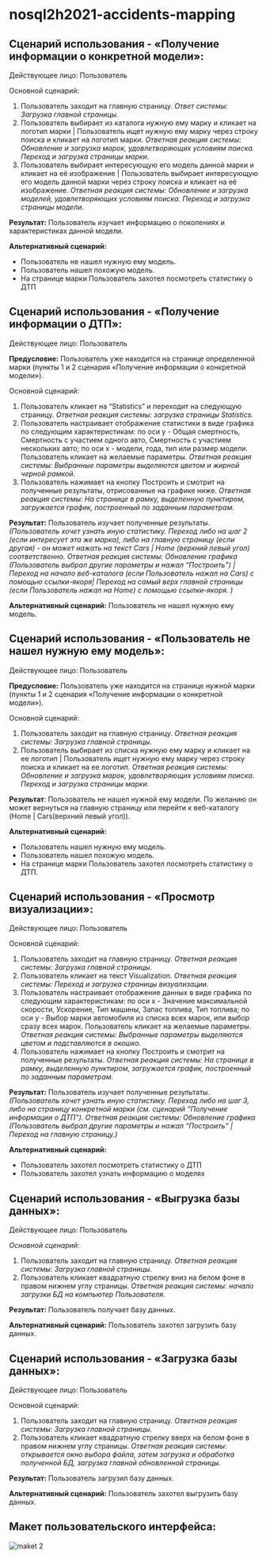 # nosql2h2021-accidents-mapping
## Сценарий использования - «Получение информации о конкретной модели»:

Действующее лицо: Пользователь 

Основной сценарий: 

1. Пользователь заходит на главную страницу. *Ответ системы: Загрузка главной страницы.* 
2. Пользователь выбирает из каталога нужную ему марку и кликает на логотип марки | Пользователь ищет нужную ему марку через строку поиска и кликает на логотип марки. *Ответная реакция системы: Обновление и загрузка марок, удовлетворяющих условиям поиска. Переход и загрузка страницы марки.*
3. Пользователь выбирает интересующую его модель данной марки и кликает на её изображение | Пользователь выбирает интересующую его модель данной марки через строку поиска и кликает на её изображение. *Ответная реакция системы: Обновление и загрузка моделей, удовлетворяющих условиям поиска. Переход и загрузка страницы модели.*

**Результат:** Пользователь изучает информацию о поколениях и характеристиках данной модели. 

**Альтернативный сценарий:** 

* Пользователь не нашел нужную ему модель. 
* Пользователь нашел похожую модель. 
* На странице марки Пользователь захотел посмотреть статистику о ДТП


## Сценарий использования - «Получение информации о ДТП»:

Действующее лицо: Пользователь 

**Предусловие:** Пользователь уже находится на странице определенной марки (пункты 1 и 2 сценария «Получение информации о конкретной модели»).

Основной сценарий: 

1. Пользователь кликает на “Statistics” и переходит на следующую страницу. *Ответная реакция системы: загрузка страницы Statistics.*
2. Пользователь настраивает отображение статистики в виде графика по следующим характеристикам: по оси y - Общая смертность, Смертность с участием одного авто, Смертность с участием нескольких авто; по оси x - модели, года, тип или размер модели. Пользователь кликает на желаемые параметры. *Ответная реакция системы: Выбранные параметры выделяются цветом и жирной черной рамкой.*
3. Пользователь нажимает на кнопку Построить и смотрит на полученные результаты, отрисованные на графике ниже. *Ответная реакция системы: На странице в рамку, выделенную пунктиром, загружается график, построенный по заданным параметрам.*

**Результат:** Пользователь изучает полученные результаты. *(Пользователь хочет узнать иную статистику. Переход либо на шаг 2 (если интересует эта же марка), либо на главную страницу (если другая) - он может нажать на текст Cars | Home (верхний левый угол) соответственно. Ответная реакция системы: Обновление графика (Пользователь выбрал другие параметры и нажал “Построить”) | Переход на начало веб-каталога (если Пользователь нажал на Cars)* *с помощью ссылки-якоря| Переход на самый верх главной страницы (если Пользователь нажал на Home)* *с помощью ссылки-якоря. )*

**Альтернативный сценарий:** Пользователь не нашел нужную ему модель.


## Сценарий использования - «Пользователь не нашел нужную ему модель»:

Действующее лицо: Пользователь 

**Предусловие:** Пользователь уже находится на странице нужной марки (пункты 1 и 2 сценария «Получение информации о конкретной модели»).

Основной сценарий:

1. Пользователь заходит на главную страницу. *Ответная реакция системы: Загрузка главной страницы.*
2. Пользователь выбирает из списка нужную ему марку и кликает на ее логотип | Пользователь ищет нужную ему марку через строку поиска и кликает на ее логотип. *Ответная реакция системы: Обновление и загрузка марок, удовлетворяющих условиям поиска. Переход и загрузка страницы марки.*

**Результат**: Пользователь не нашел нужной ему модели. По желанию он может вернуться на главную страницу или перейти к веб-каталогу (Home | Cars(верхний левый угол)).

**Альтернативный сценарий:** 

* Пользователь нашел нужную ему модель. 
* Пользователь нашел похожую модель.
* На странице марки Пользователь захотел посмотреть статистику о ДТП.


## Сценарий использования - «Просмотр визуализации»:

Действующее лицо: Пользователь 

Основной сценарий:

1. Пользователь заходит на главную страницу. *Ответная реакция системы: Загрузка главной страницы.* 
2. Пользователь кликает на текст Visualization. *Ответная реакция системы: Переход и загрузка страницы визуализации.*
3. Пользователь настраивает отображение данных в виде графика по следующим характеристикам: по оси x - Значение максимальной скорости, Ускорение, Тип машины, Запас топлива, Тип топлива; по оси y - Выбор марки автомобиля из списка всех марок, или выбор сразу всех марок. Пользователь кликает на желаемые параметры. *Ответная реакция системы:  Выбранные параметры выделяются цветом и подставляются в окошко.*
4. Пользователь нажимает на кнопку Построить и смотрит на полученные результаты. *Ответная реакция системы: На странице в рамку, выделенную пунктиром, загружается график, построенный по заданным параметрам.*

**Результат:** Пользователь изучает полученные результаты. *(Пользователь хочет узнать иную статистику. Переход либо на шаг 3, либо на страницу конкретной марки (см. сценарий “Получение информации о ДТП”). Ответная реакция системы: Обновление графика (Пользователь выбрал другие параметры и нажал “Построить” | Переход на главную страницу.)* 

**Альтернативный сценарий:** 

* Пользователь захотел посмотреть статистику о ДТП
* Пользователь захотел узнать информацию о моделях


## Сценарий использования - «Выгрузка базы данных»:

Действующее лицо: Пользователь 

*Основной сценарий:* 

1. Пользователь заходит на главную страницу. *Ответная реакция системы: Загрузка главной страницы.* 
2. Пользователь кликает квадратную стрелку вниз на белом фоне в правом нижнем углу страницы. *Ответная реакция системы: начало загрузки БД на компьютер Пользователя.*

**Результат:** Пользователь получает базу данных.

**Альтернативный сценарий:** Пользователь захотел загрузить базу данных.


## Сценарий использования - «Загрузка базы данных»:

 Действующее лицо: Пользователь 

Основной сценарий: 

1. Пользователь заходит на главную страницу. *Ответная реакция системы: Загрузка главной страницы.*
2. Пользователь кликает квадратную стрелку вверх на белом фоне в правом нижнем углу страницы. *Ответная реакция системы: открывается окно выбора файла, затем загрузка и обработка полученной БД, загрузка главной обновленной страницы.*

**Результат:** Пользователь загрузил базу данных.

**Альтернативный сценарий:** Пользователь захотел выгрузить базу данных.


## Макет пользовательского интерфейса:

![maket 2](https://user-images.githubusercontent.com/42918083/138223956-aea44069-1688-41a6-b513-5bf24df307a9.png)
